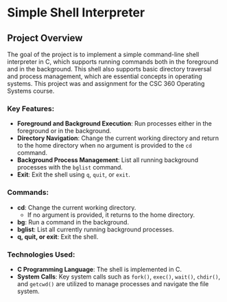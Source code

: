 # Simple Shell Interpreter

## Project Overview

The goal of the project is to implement a simple command-line shell interpreter in C, which supports running commands both in the foreground and in the background. This shell also supports basic directory traversal and process management, which are essential concepts in operating systems. This project was and assignment for the CSC 360 Operating Systems course.

### Key Features:
- **Foreground and Background Execution**: Run processes either in the foreground or in the background.
- **Directory Navigation**: Change the current working directory and return to the home directory when no argument is provided to the `cd` command.
- **Background Process Management**: List all running background processes with the `bglist` command.
- **Exit**: Exit the shell using `q`, `quit`, or `exit`.

### Commands:
- **cd**: Change the current working directory.
    - If no argument is provided, it returns to the home directory.
- **bg**: Run a command in the background.
- **bglist**: List all currently running background processes.
- **q, quit, or exit**: Exit the shell.

### Technologies Used:
- **C Programming Language**: The shell is implemented in C.
- **System Calls**: Key system calls such as `fork()`, `exec()`, `wait()`, `chdir()`, and `getcwd()` are utilized to manage processes and navigate the file system.

